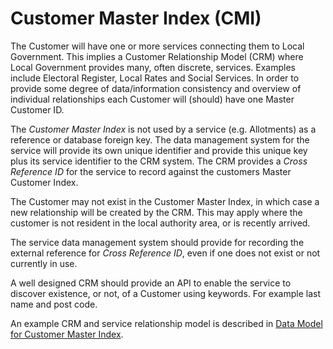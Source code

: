 # Customer Master Index (CMI)

The Customer will have one or more services connecting them to Local Government. This implies a Customer Relationship Model (CRM) where Local Government provides many, often discrete, services. Examples include Electoral Register, Local Rates and Social Services. In order to provide some degree of data/information consistency and overview of individual relationships each Customer will (should) have one Master Customer ID.

The _Customer Master Index_ is not used by a service (e.g. Allotments) as a reference or database foreign key. The data management system for the service will provide its own unique identifier and provide this unique key plus its service identifier to the CRM system. The CRM provides a _Cross Reference ID_ for the service to record against the customers Master Customer Index.

The Customer may not exist in the Customer Master Index, in which case a new relationship will be created by the CRM. This may apply where the customer is not resident in the local authority area, or is recently arrived.

The service data management system should provide for recording the external reference for _Cross Reference ID_, even if one does not exist or not currently in use.

A well designed CRM should provide an API to enable the service to discover existence, or not, of a Customer using keywords. For example last name and post code.

An example CRM and service relationship model is described in [Data Model for Customer Master Index](http://www.databaseanswers.org/data_models/customer_master_index/index.htm).